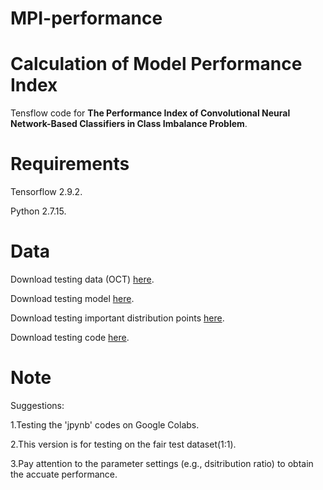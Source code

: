 # MPI-performance

# Calculation of Model Performance Index 

Tensflow code for **The Performance Index of Convolutional Neural Network-Based Classifiers in Class Imbalance Problem**.


# Requirements

Tensorflow 2.9.2.

Python 2.7.15.

# Data 

Download testing data (OCT) [here](https://drive.google.com/file/d/1y55qdo4byyGsKRTyKcJxZSqDCzyGloXD/view?usp=share_link).

Download testing model [here](https://drive.google.com/file/d/1RLOMIVEqHM3d5uV1ycSfbGFHVK7pP_dC/view?usp=share_link).

Download testing important distribution points [here](https://drive.google.com/file/d/1ra2a7BoLalXmVdNMSsgEKic6KpYoTcbS/view?usp=share_link).

Download testing code [here](https://drive.google.com/file/d/1jruwJV1v4WPYOpNjYLMlpdIcH8I6kZ8s/view?usp=share_link).



# Note

Suggestions: 

1.Testing the 'jpynb' codes on Google Colabs.

2.This version is for testing on the fair test dataset(1:1).

3.Pay attention to the parameter settings (e.g., dsitribution ratio) to obtain the accuate performance.
